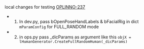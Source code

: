 local changes for testing [OPLINNO-237](https://github.com/mnt1lr/image-render-blender-human/tree/feature/OPLINNO-237---add-label-bones-while-creating-human_v4)
- 1. In dev.py, pass bOpenPoseHandLabels & bFacialRig in dict `mParamConfig` for FULL_RANDOM mode
- 2. in ops.py pass _dicParams as argument like this  `objX = lHumanGenerator.CreateFullRandomHuman(_dicParams)`